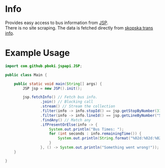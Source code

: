 # Info
Provides easy access to bus information from [JSP](http://www.jsp.com.mk/PlanskiVozenRed.aspx). <br>
There is no site scraping. The data is fetched directly from [skopska trans info](http://info.skopska.mk/). <br>

# Example Usage

```java
import com.github.pboki.jspapi.JSP;

public class Main {

    public static void main(String[] args) {
        JSP jsp = new JSP().init();

        jsp.fetchInfo() // Fetch bus info.
                .join() // Blocking call
                .stream() // Stream the collection
                .filter(info -> info.stopId() == jsp.getStopByNumber(310).orElseThrow().id()) // Filter for specific bus stop
                .filter(info -> info.lineId() == jsp.getLineByNumber("5А").orElseThrow().id()) // Filter for specific bus number. Note that letters must be macedonian!
                .findAny() // Match any
                .ifPresentOrElse(info -> {
                    System.out.println("Bus Times: ");
                    for (int seconds : info.remainingTime()) {
                        System.out.println(String.format("%02d:%02d:%02d", seconds / 3600, (seconds % 3600) / 60, seconds % 60)); // Prints bus times in HH:mm:ss
                    }
                }, () -> System.out.println("Something went wrong!"));
    }

}
```